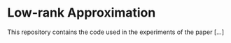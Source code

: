 # Low-rank Approximation

This repository contains the code used in the experiments of the paper [...]

